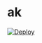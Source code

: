 # ak

[![Deploy](https://www.herokucdn.com/deploy/button.svg)](https://heroku.com/deploy?template=https://github.com/jak3456/Python-Flask-Blog)

